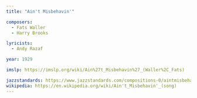 ```yaml
---
title: "Ain't Misbehavin'"

composers:
  - Fats Waller
  - Harry Brooks

lyricists:
  - Andy Razaf

year: 1929

imslp: https://imslp.org/wiki/Ain%27t_Misbehavin%27_(Waller%2C_Fats)

jazzstandards: https://www.jazzstandards.com/compositions-0/aintmisbehavin.htm
wikipedia: https://en.wikipedia.org/wiki/Ain't_Misbehavin'_(song)
---
```

